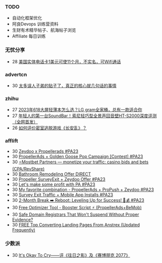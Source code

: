 ### TODO
-  自动化框架优化
-  阿良Devops 训练营资料
-  生财有术精华帖子、航海帖子浏览
-  Affiliate 每日训练

### 无忧分享
<!-- ruyo:START -->
-  28 [美国实体电话卡1美元可使11个月，不实名，可Wifi通话](https://51.ruyo.net/18487.html)<!-- ruyo:END -->

### advertcn
<!-- advertcn:START -->
-  30 [太多误人子弟的贴子了，真正的核心就几句话的事情](https://www.advertcn.com/forum.php?mod=viewthread&tid=112326)<!-- advertcn:END -->

### zhihu
<!-- zhihu:START -->
-  27 [2023年618大屏轻薄本怎么选？LG gram全家桶，总有一款适合你](http://zhuanlan.zhihu.com/p/632641888?utm_campaign=rss&utm_medium=rss&utm_source=rss&utm_content=title)
-  27 [年轻人的第一台SoundBar！索尼轻巧型全景声回音壁HT-S2000深度评测（全网首发）](http://zhuanlan.zhihu.com/p/630990296?utm_campaign=rss&utm_medium=rss&utm_source=rss&utm_content=title)
-  26 [如何评价密室逃脱游戏《长安乱》？](http://www.zhihu.com/question/563950552/answer/3045961312?utm_campaign=rss&utm_medium=rss&utm_source=rss&utm_content=title)<!-- zhihu:END -->

### afflift
<!-- afflift:START -->
-  30 [Zeydoo x Propellerads #PA23](https://afflift.com/f/threads/zeydoo-x-propellerads-pa23.11561/)
-  30 [PropellerAds + Golden Goose Pop Campaign [Contest] #PA23](https://afflift.com/f/threads/propellerads-golden-goose-pop-campaign-contest-pa23.11683/)
-  30 [⭐️Mostbet Partners — monetize your traffic: casino bids and bets &lpar;CPA/RevShare&rpar;](https://afflift.com/f/threads/%E2%AD%90%EF%B8%8Fmostbet-partners-%E2%80%94-monetize-your-traffic-casino-bids-and-bets-cpa-revshare.7373/)
-  30 [Bathroom Remodeling Offer DIRECT](https://afflift.com/f/threads/bathroom-remodeling-offer-direct.11707/)
-  30 [Propeller SurveyExit + Zeydoo Offer #PA23](https://afflift.com/f/threads/propeller-surveyexit-zeydoo-offer-pa23.11709/)
-  30 [Let&#39;s make some profit with PA #PA23](https://afflift.com/f/threads/lets-make-some-profit-with-pa-pa23.11600/)
-  30 [My favorite combination - PropellerAds + ProPush + Zeydoo #PA23](https://afflift.com/f/threads/my-favorite-combination-propellerads-propush-zeydoo-pa23.11586/)
-  30 [Survey Exit Traffic + Mobile App Installs #PA23](https://afflift.com/f/threads/survey-exit-traffic-mobile-app-installs-pa23.11712/)
-  30 [2-Month Break ➡️ Reboot: Leveling Up for Success! 💼💰 #PA23](https://afflift.com/f/threads/2-month-break-%E2%9E%A1%EF%B8%8F-reboot-leveling-up-for-success-%F0%9F%92%BC%F0%9F%92%B0-pa23.11560/)
-  30 [Free Optimizer Tool - Booster Script ⚡ &lpar;PropellerAds+BeMob&rpar;](https://afflift.com/f/threads/free-optimizer-tool-booster-script-%E2%9A%A1-propellerads-bemob.10601/)
-  30 [Safe Domain Registrars That Won&#39;t Suspend Without Proper Evidence?](https://afflift.com/f/threads/safe-domain-registrars-that-wont-suspend-without-proper-evidence.11711/)
-  30 [FREE Top Converting Landing Pages From Anstrex &lpar;Updated Frequently&rpar;](https://afflift.com/f/threads/free-top-converting-landing-pages-from-anstrex-updated-frequently.2596/)<!-- afflift:END -->

### 少数派
<!-- sspai:START -->
-  30 [It&#39;s Okay To Cry——评《往日之影》及《赛博朋克 2077》](https://sspai.com/post/83309)<!-- sspai:END -->

